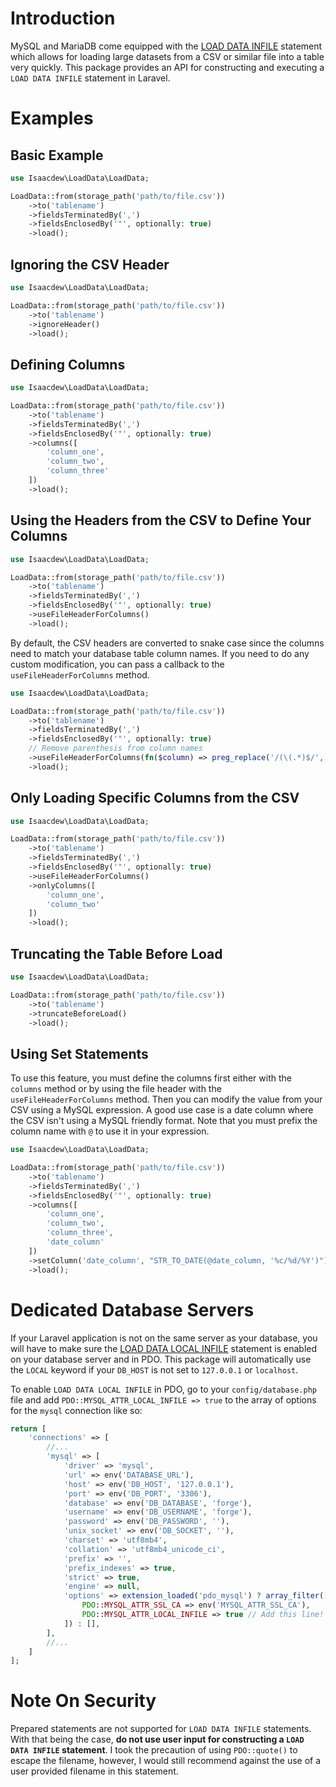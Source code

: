 # Introduction

MySQL and MariaDB come equipped with the [LOAD DATA INFILE](https://mariadb.com/kb/en/load-data-infile/) statement which allows for loading large datasets from a CSV or similar file into a table very quickly. This package provides an API for constructing and executing a `LOAD DATA INFILE` statement in Laravel.

# Examples

## Basic Example

```php
use Isaacdew\LoadData\LoadData;

LoadData::from(storage_path('path/to/file.csv'))
    ->to('tablename')
    ->fieldsTerminatedBy(',')
    ->fieldsEnclosedBy('"', optionally: true)
    ->load();
```

## Ignoring the CSV Header

```php
use Isaacdew\LoadData\LoadData;

LoadData::from(storage_path('path/to/file.csv'))
    ->to('tablename')
    ->ignoreHeader()
    ->load();
```

## Defining Columns

```php
use Isaacdew\LoadData\LoadData;

LoadData::from(storage_path('path/to/file.csv'))
    ->to('tablename')
    ->fieldsTerminatedBy(',')
    ->fieldsEnclosedBy('"', optionally: true)
    ->columns([
        'column_one',
        'column_two',
        'column_three'
    ])
    ->load();
```


## Using the Headers from the CSV to Define Your Columns


```php
use Isaacdew\LoadData\LoadData;

LoadData::from(storage_path('path/to/file.csv'))
    ->to('tablename')
    ->fieldsTerminatedBy(',')
    ->fieldsEnclosedBy('"', optionally: true)
    ->useFileHeaderForColumns()
    ->load();
```

By default, the CSV headers are converted to snake case since the columns need to match your database table column names. If you need to do any custom modification, you can pass a callback to the `useFileHeaderForColumns` method.

```php
use Isaacdew\LoadData\LoadData;

LoadData::from(storage_path('path/to/file.csv'))
    ->to('tablename')
    ->fieldsTerminatedBy(',')
    ->fieldsEnclosedBy('"', optionally: true)
    // Remove parenthesis from column names
    ->useFileHeaderForColumns(fn($column) => preg_replace('/(\(.*)$/', '', $column))
    ->load();
```

## Only Loading Specific Columns from the CSV

```php
use Isaacdew\LoadData\LoadData;

LoadData::from(storage_path('path/to/file.csv'))
    ->to('tablename')
    ->fieldsTerminatedBy(',')
    ->fieldsEnclosedBy('"', optionally: true)
    ->useFileHeaderForColumns()
    ->onlyColumns([
        'column_one',
        'column_two'
    ])
    ->load();
```

## Truncating the Table Before Load

```php
use Isaacdew\LoadData\LoadData;

LoadData::from(storage_path('path/to/file.csv'))
    ->to('tablename')
    ->truncateBeforeLoad()
    ->load();
```
## Using Set Statements

To use this feature, you must define the columns first either with the `columns` method or by using the file header with the `useFileHeaderForColumns` method. Then you can modify the value from your CSV using a MySQL expression. A good use case is a date column where the CSV isn't using a MySQL friendly format. Note that you must prefix the column name with `@` to use it in your expression.

```php
use Isaacdew\LoadData\LoadData;

LoadData::from(storage_path('path/to/file.csv'))
    ->to('tablename')
    ->fieldsTerminatedBy(',')
    ->fieldsEnclosedBy('"', optionally: true)
    ->columns([
        'column_one',
        'column_two',
        'column_three',
        'date_column'
    ])
    ->setColumn('date_column', "STR_TO_DATE(@date_column, '%c/%d/%Y')") // Convert MM/DD/YYYY to a MySQL date
    ->load();
```

# Dedicated Database Servers

If your Laravel application is not on the same server as your database, you will have to make sure the [LOAD DATA LOCAL INFILE](https://mariadb.com/kb/en/load-data-infile/#load-data-local-infile) statement is enabled on your database server and in PDO. This package will automatically use the `LOCAL` keyword if your `DB_HOST` is not set to `127.0.0.1` or `localhost`.

To enable `LOAD DATA LOCAL INFILE` in PDO, go to your `config/database.php` file and add `PDO::MYSQL_ATTR_LOCAL_INFILE => true` to the array of options for the `mysql` connection like so:

```php
return [
    'connections' => [
        //...
        'mysql' => [
            'driver' => 'mysql',
            'url' => env('DATABASE_URL'),
            'host' => env('DB_HOST', '127.0.0.1'),
            'port' => env('DB_PORT', '3306'),
            'database' => env('DB_DATABASE', 'forge'),
            'username' => env('DB_USERNAME', 'forge'),
            'password' => env('DB_PASSWORD', ''),
            'unix_socket' => env('DB_SOCKET', ''),
            'charset' => 'utf8mb4',
            'collation' => 'utf8mb4_unicode_ci',
            'prefix' => '',
            'prefix_indexes' => true,
            'strict' => true,
            'engine' => null,
            'options' => extension_loaded('pdo_mysql') ? array_filter([
                PDO::MYSQL_ATTR_SSL_CA => env('MYSQL_ATTR_SSL_CA'),
                PDO::MYSQL_ATTR_LOCAL_INFILE => true // Add this line!
            ]) : [],
        ],
        //...
    ]
];
```

# Note On Security

Prepared statements are not supported for `LOAD DATA INFILE` statements. With that being the case, **do not use user input for constructing a `LOAD DATA INFILE` statement**. I took the precaution of using `PDO::quote()` to escape the filename, however, I would still recommend against the use of a user provided filename in this statement.
